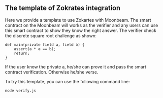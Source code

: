 ## The template of Zokrates integration

Here we provide a template to use Zokartes with Moonbeam. The smart contract on the Moonbeam will works as the verifier and any users can use this smart contract to show they know the right answer. The verifier check the discrete square root challenge as shown:

```
def main(private field a, field b) {
	assert(a * a == b);
	return;
}
```

If the user know the private a, he/she can prove it and pass the smart contract verification. Otherwise he/she verse.

To try this template, you can use the following command line:
```
node verify.js
```